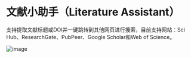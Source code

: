 # 文献小助手（Literature Assistant）
支持提取文献标题或DOI并一键跳转到其他网页进行搜索，目前支持网站：Sci Hub、ResearchGate、PubPeer、Google Scholar和Web of Science。

![image](https://github.com/user-attachments/assets/afd4f9b3-a734-4324-aaed-055a3cadeed5)
